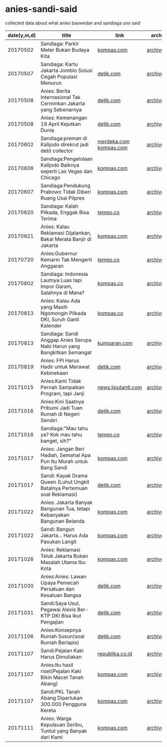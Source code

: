 # anies-sandi-said
collected data about what anies baswedan and sandiaga uno said

date(y,m,d)|title|link|archive|reddit discussion
---|---|---|---|---|
20170502|Sandiaga: Parkir Meter Bukan Budaya Kita|[kompas.com](http://megapolitan.kompas.com/read/2017/05/02/15095151/sandiaga.parkir.meter.bukan.budaya.kita)|[archive.is](http://archive.is/s8FEQ)|https://redd.it/68seox
20170507|Sandiaga: Kartu Jakarta Jomblo Solusi Cegah Populasi Menurun|[detik.com](https://news.detik.com/berita/d-3494604/sandiaga-kartu-jakarta-jomblo-solusi-cegah-populasi-menurun)|[archive.is](http://archive.is/Hjn0k)|https://redd.it/69r0vk
20170508|Anies: Berita Internasional Tak Cerminkan Jakarta yang Sebenarnya|[detik.com](https://news.detik.com/berita/d-3494534/anies-berita-internasional-tak-cerminkan-jakarta-yang-sebenarnya)|[archive.is](https://archive.is/arEx1)|https://redd.it/69v3dh
20170508|Anies: Kemenangan 19 April Kejutkan Dunia|[detik.com](https://news.detik.com/berita/3495900/anies-kemenangan-19-april-kejutkan-dunia)|[archive.is](https://archive.is/49iJF)|https://redd.it/69z3xi
20170602|Sandiaga:preman di Kalijodo direkrut jadi debt collector|[merdeka.com](https://www.merdeka.com/jakarta/sandiaga-uno-usul-preman-di-kalijodo-direkrut-jadi-debt-collector.html) [kompas.com](http://megapolitan.kompas.com/read/2017/06/02/04020021/sandiaga.preman.sangat.layak.direkrut.sebagai.debt.collector)|[archive.is](https://archive.is/Dzo0f)|https://redd.it/6erd77
20170606|Sandiaga:Pengelolaan Kalijodo Baiknya seperti Las Vegas dan Chicago|[kompas.com](http://megapolitan.kompas.com/read/2017/06/06/20571761/sandi.ingin.pengelolaan.kalijodo.seperti.las.vegas.dan.chicago)|[archive.is](https://archive.is/mo6iz)|https://redd.it/6fmnga
20170607|Sandiaga:Pendukung Prabowo Tidak Diberi Ruang Usai Pilpres|[kompas.com](http://tv.kompas.com/read/2017/06/07/95f81496850541eef97893/sandiaga.pendukung.prabowo.tidak.diberi.ruang.usai.pilpres)|[archive.is](https://archive.is/25R5P)|https://redd.it/6fyhyh
20170620|Sandiaga: Kalah Pilkada, Enggak Bisa Terima|[tempo.co](https://metro.tempo.co/read/news/2017/06/20/064886020/dipanggil-polda-sandiaga-kalah-pilkada-enggak-bisa-terima)|[archive.is](https://archive.is/XzApk)|https://redd.it/6ijepx
20170621|Anies: Kalau Reklamasi Dijalankan, Bakal Merata Banjir di Jakarta|[kompas.com](http://megapolitan.kompas.com/read/2017/06/21/08194161/anies.kalau.reklamasi.dijalankan.bakal.merata.banjir.di.jakarta)|[archive.is](https://archive.is/aofB0)|https://redd.it/6iikto
20170720|Anies:Gubernur Kemarin Tak Mengerti Anggaran |[tempo.co](https://metro.tempo.co/read/news/2017/07/20/083892850/anies-baswedan-sebut-gubernur-kemarin-tak-mengerti-anggaran)|[archive.is](https://archive.is/nZXS3)|https://redd.it/6odqmb
20170802|Sandiaga: Indonesia Lautnya Luas tapi Impor Garam, Salahnya di Mana?|[kompas.co](http://megapolitan.kompas.com/read/2017/08/02/13464331/sandiaga--indonesia-lautnya-luas-tapi-impor-garam-salahnya-di-mana-)|[archive.is](https://archive.is/JrEpJ)|https://redd.it/6r3ocg
20170813|Anies: Kalau Ada yang Masih Ngomongin Pilkada DKI, Suruh Ganti Kalender|[kompas.co](http://megapolitan.kompas.com/read/2017/08/13/11445861/anies--kalau-ada-yang-masih-ngomongin-pilkada-dki-suruh-ganti-kalender)|[archive.is](https://archive.is/LogOD)|https://redd.it/6te082
20170813|Sandiaga: Sandi Anggap Anies Serupa Nabi Harun yang Bangkitkan Semangat|[kumparan.com](https://kumparan.com/muhamad-iqbal/sandi-anggap-anies-serupa-nabi-harun-yang-bangkitkan-semangat)|[archive.is](https://archive.fo/IFwkH)|https://redd.it/6tk5jr
20170819|Anies: FPI Harus Hadir untuk Merawat Kebinekaan|[detik.com](https://news.detik.com/berita/d-3605570/anies-fpi-harus-hadir-untuk-merawat-kebinekaan)|[archive.is](https://archive.is/3Fnra)|https://redd.it/6umb3y  
20171015|Anies:Kami Tidak Pernah Sampaikan Program, tapi Janji|[news.liputan6.com](http://news.liputan6.com/read/3129149/anies-kami-tidak-pernah-sampaikan-program-tapi-janji)|[archive.is](https://archive.is/BaoJG)|https://redd.it/76ijxx
20171016|Anies:Kini Saatnya Pribumi Jadi Tuan Rumah di Negeri Sendiri|[detik.com](https://news.detik.com/berita/d-3686774/anies-kini-saatnya-pribumi-jadi-tuan-rumah-di-negeri-sendiri)|[archive.is](https://archive.is/gtytE)|https://redd.it/76qg3o
20171016|Sandiaga:"Mau tahu ya? Kok mau tahu banget, sih?" |[tempo.co](https://metro.tempo.co/read/1025298/setelah-pelantikan-anies-sandi-ditanya-soal-penutupan-alexis)|[archive.org](https://web.archive.org/web/20171016174420/https://metro.tempo.co/read/1025298/setelah-pelantikan-anies-sandi-ditanya-soal-penutupan-alexis)|https://redd.it/76xipv
20171017|Anies: Jangan Beri Hadiah, Semahal Apa Pun Itu Murah untuk Bang Sandi|[kompas.com](http://megapolitan.kompas.com/read/2017/10/17/15264751/anies-jangan-beri-hadiah-semahal-apa-pun-itu-murah-untuk-bang-sandi)|[archive.is](https://archive.is/zzjBw)
20171017|Sandi: Kayak Drama Queen (Luhut Ungkit Batalnya Pertemuan soal Reklamasi)|[detik.com](https://news.detik.com/berita/d-3689025/luhut-ungkit-batalnya-pertemuan-soal-reklamasi-sandi-kayak-drama-queen)|[archive.is](https://archive.is/g6HVP)|https://redd.it/774wwr
20171022|Anies: Jakarta Banyak Bangunan Tua, tetapi Kebanyakan Bangunan Belanda|[kompas.com](http://megapolitan.kompas.com/read/2017/10/22/11035111/anies-jakarta-banyak-bangunan-tua-tetapi-kebanyakan-bangunan-belanda)|[archive.is](https://archive.is/pioKz)|https://redd.it/77z6qa
20171022|Sandi: Bangun Jakarta... Harus Ada Pasukan Langit|[kompas.com](http://megapolitan.kompas.com/read/2017/10/22/16052261/sandi-bangun-jakarta-harus-ada-pasukan-langit)|[archive.is](https://archive.is/MoQIH)|
20171026|Anies: Reklamasi Teluk Jakarta Bukan Masalah Utama Ibu Kota|[kompas.com](http://nasional.kompas.com/read/2017/10/26/19514441/anies-baswedan-reklamasi-teluk-jakarta-bukan-masalah-utama-ibu-kota)|[archive.is](https://archive.is/zYd3v)|https://redd.it/78yr8y
20171030|Anies:Anies: Lawan Upaya Pemecah Persatuan dan Kesatuan Bangsa|[detik.com](https://news.detik.com/berita/d-3705221/anies-lawan-upaya-pemecah-persatuan-dan-kesatuan-bangsa)|[archive.is](https://archive.is/G0lmg)|https://redd.it/79ljcl
20171031|Sandi:Saya Usul, Pegawai Alexis Ber-KTP DKI Bisa Ikut Pengajian|[detik.com](https://news.detik.com/berita/d-3707845/sandi-saya-usul-pegawai-alexis-ber-ktp-dki-bisa-ikut-pengajian)|[archive.is](https://archive.is/5A0KV)|https://redd.it/79uysr
20171106|Anies:Konsepnya Rumah Susun(soal Rumah Berlapis)|[detik.com](https://news.detik.com/berita/d-3714708/anies-soal-rumah-berlapis-konsepnya-rumah-susun)|[archive.is](https://archive.is/SG60s)|https://redd.it/7b2m17
20171107|Sandi:Pejalan Kaki Harus Dimuliakan|[republika.co.id](http://republika.co.id/berita/nasional/jabodetabek-nasional/17/11/07/oz15v8335-sandiaga-pejalan-kaki-harus-dimuliakan)|[archive.is](https://archive.is/IHHLv)|https://redd.it/7bb9fx
20171107|Anies:Itu hasil riset(Pejalan Kaki Bikin Macet Tanah Abang)|[kompas.com](http://megapolitan.kompas.com/read/2017/11/07/10430741/pejalan-kaki-bikin-macet-tanah-abang-anies-bilang-itu-hasil-riset)|[archive.is](https://archive.is/IoYG9)|https://redd.it/7bb2s3
20171107|Sandi:PKL Tanah Abang Diperlukan 300.000 Pengguna Kereta|[kompas.com](http://megapolitan.kompas.com/read/2017/11/07/21290541/sandi-pkl-tanah-abang-diperlukan-300000-pengguna-kereta)|[archive.is](https://archive.is/oeeGT)|https://redd.it/7bdoow
20171111|Anies: Warga Kepulauan Seribu, Tuntut yang Banyak dari Kami|[kompas.com](http://megapolitan.kompas.com/read/2017/11/11/13044601/anies-warga-kepulauan-seribu-tuntut-yang-banyak-dari-kami)|[archive.is](https://archive.is/zRRmy)|https://redd.it/7c76u8
